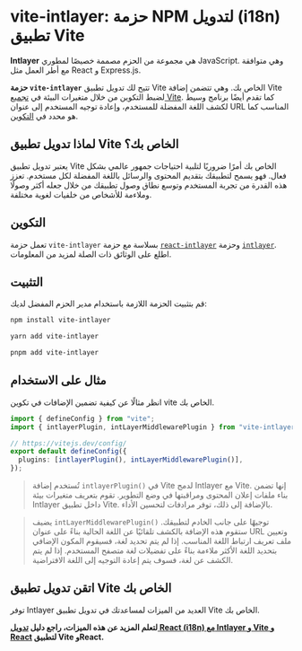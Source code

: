 # vite-intlayer: حزمة NPM لتدويل (i18n) تطبيق Vite

**Intlayer** هي مجموعة من الحزم مصممة خصيصًا لمطوري JavaScript. وهي متوافقة مع أطر العمل مثل React و Express.js.

**حزمة `vite-intlayer`** تتيح لك تدويل تطبيق Vite الخاص بك. وهي تتضمن إضافة Vite لضبط التكوين من خلال متغيرات البيئة في [تجميع Vite](https://vitejs.dev/guide/why.html#why-bundle-for-production). كما تقدم أيضًا برنامج وسيط لكشف اللغة المفضلة للمستخدم، وإعادة توجيه المستخدم إلى عنوان URL المناسب كما هو محدد في [التكوين](https://github.com/aymericzip/intlayer/blob/main/docs/ar/configuration.md).

## لماذا تدويل تطبيق Vite الخاص بك؟

يعتبر تدويل تطبيق Vite الخاص بك أمرًا ضروريًا لتلبية احتياجات جمهور عالمي بشكل فعال. فهو يسمح لتطبيقك بتقديم المحتوى والرسائل باللغة المفضلة لكل مستخدم. تعزز هذه القدرة من تجربة المستخدم وتوسع نطاق وصول تطبيقك من خلال جعله أكثر وصولًا وملاءمة للأشخاص من خلفيات لغوية مختلفة.

## التكوين

تعمل حزمة `vite-intlayer` بسلاسة مع حزمة [`react-intlayer`](https://github.com/aymericzip/intlayer/blob/main/docs/ar/packages/react-intlayer/index.md) وحزمة [`intlayer`](https://github.com/aymericzip/intlayer/blob/main/docs/ar/packages/intlayer/index.md). اطلع على الوثائق ذات الصلة لمزيد من المعلومات.

## التثبيت

قم بتثبيت الحزمة اللازمة باستخدام مدير الحزم المفضل لديك:

```bash packageManager="npm"
npm install vite-intlayer
```

```bash packageManager="yarn"
yarn add vite-intlayer
```

```bash packageManager="pnpm"
pnpm add vite-intlayer
```

## مثال على الاستخدام

انظر مثالًا عن كيفية تضمين الإضافات في تكوين vite الخاص بك.

```typescript fileName="vite.config.ts"
import { defineConfig } from "vite";
import { intlayerPlugin, intLayerMiddlewarePlugin } from "vite-intlayer";

// https://vitejs.dev/config/
export default defineConfig({
  plugins: [intlayerPlugin(), intLayerMiddlewarePlugin()],
});
```

> تُستخدم إضافة `intlayerPlugin()` في Vite لدمج Intlayer مع Vite. إنها تضمن بناء ملفات إعلان المحتوى ومراقبتها في وضع التطوير. تقوم بتعريف متغيرات بيئة Intlayer داخل تطبيق Vite. بالإضافة إلى ذلك، توفر مرادفات لتحسين الأداء.

> يضيف `intLayerMiddlewarePlugin()` توجيهًا على جانب الخادم لتطبيقك. ستقوم هذه الإضافة بالكشف تلقائيًا عن اللغة الحالية بناءً على عنوان URL وتعيين ملف تعريف ارتباط اللغة المناسب. إذا لم يتم تحديد لغة، فسيقوم المكون الإضافي بتحديد اللغة الأكثر ملاءمة بناءً على تفضيلات لغة متصفح المستخدم. إذا لم يتم الكشف عن لغة، فسوف يتم إعادة التوجيه إلى اللغة الافتراضية.

## اتقن تدويل تطبيق Vite الخاص بك

توفر Intlayer العديد من الميزات لمساعدتك في تدويل تطبيق Vite الخاص بك.

**لتعلم المزيد عن هذه الميزات، راجع دليل [تدويل React (i18n) مع Intlayer و Vite و React](https://github.com/aymericzip/intlayer/blob/main/docs/ar/intlayer_with_vite+react.md) لتطبيق Vite وReact.**
